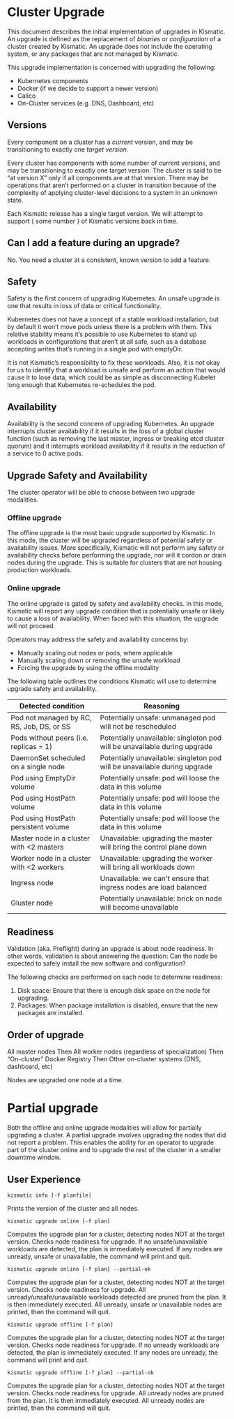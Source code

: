 # Cluster Upgrade

This document describes the initial implementation of upgrades in Kismatic. An upgrade
is defined as the replacement of _binaries_ or _configuration_ of a cluster created by Kismatic. 
An upgrade does not include the operating system, or any packages that are not managed by Kismatic.

This upgrade implementation is concerned with upgrading the following:
* Kubernetes components
* Docker (if we decide to support a newer version)
* Calico
* On-Cluster services (e.g. DNS, Dashboard, etc)

## Versions
Every component on a cluster has a *current* version, and may be transitioning to 
exactly one *target version.*

Every cluster has components with some number of current versions, and may be transitioning 
to exactly one target version. The cluster is said to be “at version X” only 
if all components are at that version. There may be operations that aren’t 
performed on a cluster in transition because of the complexity of applying cluster-level 
decisions to a system in an unknown state.

Each Kismatic release has a single target version. We will attempt to support { some number } 
of Kismatic versions back in time.

## Can I add a feature during an upgrade?
No. You need a cluster at a consistent, known version to add a feature.

## Safety
Safety is the first concern of upgrading Kubernetes. An unsafe upgrade is one that results in 
loss of data or critical functionality.

Kubernetes does not have a concept of a stable workload installation, but by default it won’t 
move pods unless there is a problem with them. This relative stability means it’s possible to 
use Kubernetes to stand up workloads in configurations that aren’t at all safe, 
such as a database accepting writes that’s running in a single pod with emptyDir.

It is not Kismatic’s responsibility to fix these workloads. Also, it is not okay for us to 
identify that a workload is unsafe and perform an action that would cause it to lose data, 
which could be as simple as disconnecting Kubelet long enough that Kubernetes re-schedules the pod.

## Availability
Availability is the second concern of upgrading Kubernetes. An upgrade interrupts 
cluster availability if it results in the loss of a global cluster function 
(such as removing the last master, ingress or breaking etcd cluster quorum) 
and it interrupts workload availability if it results in the reduction of a service to 0 active pods.

## Upgrade Safety and Availability
The cluster operator will be able to choose between two upgrade modalities. 

### Offline upgrade
The offline upgrade is the most basic upgrade supported by Kismatic. In this mode, the cluster
will be upgraded regardless of potential safety or availability issues. More specifically,
Kismatic will not perform any safety or availability checks before performing the upgrade, nor will it
cordon or drain nodes during the upgrade. This is suitable for clusters that are not housing production
workloads.

### Online upgrade
The online upgrade is gated by safety and availability checks. In this mode, Kismatic will report 
any upgrade condition that is potentially unsafe or likely to cause a loss of availability. 
When faced with this situation, the upgrade will not proceed.

Operators may address the safety and availability concerns by:
* Manually scaling out nodes or pods, where applicable
* Manually scaling down or removing the unsafe workload
* Forcing the upgrade by using the offline modality

The following table outlines the conditions Kismatic will use to determine upgrade
safety and availability.

| Detected condition                         | Reasoning                                                                 |
|--------------------------------------------|---------------------------------------------------------------------------|
| Pod not managed by RC, RS,  Job, DS, or SS | Potentially unsafe: unmanaged pod will not be rescheduled                 |
| Pods without peers (i.e. replicas = 1)     | Potentially unavailable: singleton pod will be unavailable during upgrade |
| DaemonSet scheduled on a single node       | Potentially unavailable: singleton pod will be unavailable during upgrade |
| Pod using EmptyDir volume                  | Potentially unsafe: pod will loose the data in this volume                |
| Pod using HostPath volume                  | Potentially unsafe: pod will loose the data in this volume                |
| Pod using HostPath persistent volume       | Potentially unsafe: pod will loose the data in this volume                |
| Master node in a cluster with <2 masters   | Unavailable: upgrading the master will bring the control plane down       |
| Worker node in a cluster with <2 workers   | Unavailable: upgrading the worker will bring all workloads down           |
| Ingress node                               | Unavailable: we can't ensure that ingress nodes are load balanced         |
| Gluster node                               | Potentially unavailable: brick on node will become unavailable            |

## Readiness
Validation (aka. Preflight) during an upgrade is about node readiness. In other words,
validation is about answering the question: Can the node be expected to safely install
the new software and configuration?

The following checks are performed on each node to determine readiness:
1. Disk space: Ensure that there is enough disk space on the node for upgrading.
2. Packages: When package installation is disabled, ensure that the new packages are installed.

## Order of upgrade
All master nodes
Then
All worker nodes (regardless of specialization)
Then
“On-cluster” Docker Registry
Then
Other on-cluster systems (DNS, dashboard, etc)

Nodes are upgraded one node at a time.

# Partial upgrade
Both the offline and online upgrade modalities will allow for partially upgrading a cluster.
A partial upgrade involves upgrading the nodes that did not report a problem. This enables 
the ability for an operator to upgrade part of the cluster online and to upgrade the rest of 
the cluster in a smaller downtime window.

## User Experience
```
kismatic info [-f planfile]
```
Prints the version of the cluster and all nodes.

```
kismatic upgrade online [-f plan]
```
Computes the upgrade plan for a cluster, detecting nodes NOT at the target version. 
Checks node readiness for upgrade. If no unsafe/unavailable workloads are detected, 
the plan is immediately executed. If any nodes are unready, unsafe or unavailable, 
the command will print and quit.

```
kismatic upgrade online [-f plan] --partial-ok
```
Computes the upgrade plan for a cluster, detecting nodes NOT at the target version. 
Checks node readiness for upgrade. All unready/unsafe/unavailable workloads detected are pruned 
from the plan. It is then immediately executed. All unready, unsafe or unavailable nodes are printed, 
then the command will quit.

```
kismatic upgrade offline [-f plan]
```
Computes the upgrade plan for a cluster, detecting nodes NOT at the target version. 
Checks node readiness for upgrade. If no unready workloads are detected, the plan is 
immediately executed. If any nodes are unready, the command will print and quit.

```
kismatic upgrade offline [-f plan] --partial-ok
```
Computes the upgrade plan for a cluster, detecting nodes NOT at the target version. 
Checks node readiness for upgrade. All unready nodes are pruned from the plan. 
It is then immediately executed. All unready nodes are printed, then the command will quit.